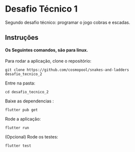 # Desafio Técnico 1

Segundo desafio técnico: programar o jogo cobras e escadas.

## Instruções

#### Os Seguintes comandos, são para linux.

Para rodar a aplicação, clone o repositório:

`git clone https://github.com/cosmopool/snakes-and-ladders desafio_tecnico_2`

Entre na pasta:

`cd desafio_tecnico_2`

Baixe as dependencias :

`flutter pub get`

Rode a aplicação:

`flutter run`

(Opcional) Rode os testes:

`flutter test`
